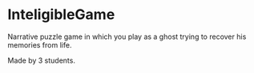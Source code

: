 # InteligibleGame

Narrative puzzle game in which you play as a ghost trying to recover his memories from life.

Made by 3 students.